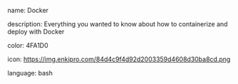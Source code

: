 name: Docker

description: Everything you wanted to know about how to containerize and deploy with Docker

color: 4FA1D0

icon: https://img.enkipro.com/84d4c9f4d92d2003359d4608d30ba8cd.png

language: bash
